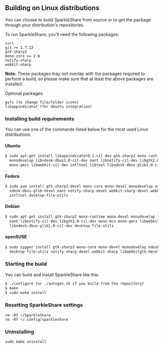 ## Building on Linux distributions

You can choose to build SparkleShare from source or to get the package through your distribution's repositories.

To run SparkleShare, you'll need the following packages:

```
curl
git >= 1.7.12
gtk-sharp2
mono-core >= 2.8
notify-sharp
webkit-sharp
```

**Note:** These packages may not overlap with the packages required to perform a build, so please make sure that at least the above packages are installed.

Optional packages:

```
gvfs (to change file/folder icons)
libappindicator (for Ubuntu integration)
```

### Installing build requirements

You can use one of the commands listed below for the most used Linux distributions:


#### Ubuntu

```bash
$ sudo apt-get install libappindicator0.1-cil-dev gtk-sharp2 mono-runtime mono-devel \
  monodevelop libndesk-dbus1.0-cil-dev nant libnotify-cil-dev libgtk2.0-cil-dev mono-mcs \
  mono-gmcs libwebkit-cil-dev intltool libtool libndesk-dbus-glib1.0-cil-dev
```

#### Fedora

```bash
$ sudo yum install gtk-sharp2-devel mono-core mono-devel monodevelop ndesk-dbus-devel \
  ndesk-dbus-glib-devel nant notify-sharp-devel webkit-sharp-devel webkitgtk-devel libtool \
  intltool desktop-file-utils
```

#### Debian

```bash
$ sudo apt-get install gtk-sharp2 mono-runtime mono-devel monodevelop libndesk-dbus1.0-cil-dev \
  nant libnotify-cil-dev libgtk2.0-cil-dev mono-mcs mono-gmcs libwebkit-cil-dev intltool libtool \
  libndesk-dbus-glib1.0-cil-dev desktop-file-utils
```

#### openSUSE

```bash
$ sudo zypper install gtk-sharp2 mono-core mono-devel monodevelop ndesk-dbus-glib-devel nant \
  desktop-file-utils notify-sharp-devel webkit-sharp libwebkitgtk-devel libtool intltool
```

### Starting the build

You can build and install SparkleShare like this:

```bash
$ ./configure (or ./autogen.sh if you build from the repository)
$ make
$ sudo make install
```


### Resetting SparkleShare settings

```
rm -Rf ~/SparkleShare
rm -Rf ~/.config/sparkleshare
```


### Uninstalling

```
sudo make uninstall
```

